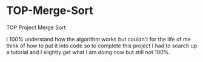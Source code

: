 # TOP-Merge-Sort
TOP Project Merge Sort

I 100% understand how the algorithm works but couldn't for the life of me think of how to put it into code
so to complete this project I had to search up a tutorial and I slightly get what I am doing now but still
not 100%.
